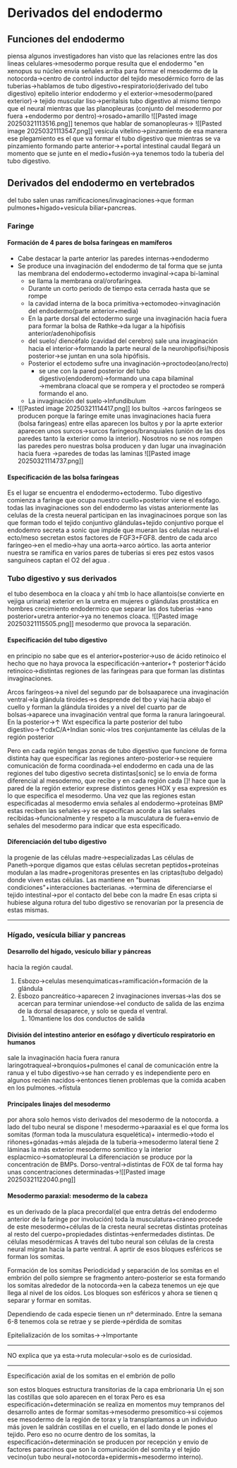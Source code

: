 # Derivados del endodermo
## Funciones del endodermo

piensa algunos investigadores han visto que las relaciones entre las dos lineas celulares→mesodermo porque resulta que el endodermo "en xenopus su núcleo envia señales arriba para formar el mesodermo de la notocorda→centro de control
	inductor  del tejido mesodérmico
	forro de las tuberias→hablamos de tubo digestivo+respiratorio(derivado del tubo digestivo)
	epitelio interior endodermo y  el  exterior→mesodermo(pared exterior)→  tejido muscular  liso→peritalsis
tubo digestivo  al mismo tiempo que el neural mientras que las planopleuras (conjunto del mesodermo por fuera +endodermo por dentro)→rosado+amarillo
	![[Pasted image 20250321113516.png]]
	tenemos que hablar de somanopleuras→
		![[Pasted image 20250321113547.png]]
			vesícula vitelino→pinzamiento de esa manera ese plegamiento es el  que va formar el tubo digestivo que mientras se va pinzamiento formando parte anterior→+portal intestinal caudal
			llegará un momento  que se junte en el medio+fusión→ya tenemos todo la tuberia del tubo digestivo.
## Derivados del  endodermo en vertebrados
del tubo salen unas ramificaciones/invaginaciones→que forman pulmones+higado+vesicula biliar+pancreas.
### Faringe
#### Formación de 4 pares de bolsa faríngeas en mamíferos
- Cabe destacar la parte anterior las paredes internas→endodermo
- Se produce una invaginación del endodermo de tal forma que se junta las membrana del endodermo+ectodermo invaginal→capa bi-laminal
	- se llama la membrana oral/orofaríngea.
	- Durante un corto periodo  de tiempo  esta cerrada hasta que  se rompe
	- la cavidad interna de la boca primitiva→ectomodeo→invaginación del endodermo(parte anterior+media)
	- En  la parte dorsal del ectodermo surge una invaginación hacia fuera para formar la bolsa de Rathke→da lugar a la hipófisis anterior/adenohipofisis
	- del suelo/ diencéfalo (cavidad del cerebro) sale una invaginación hacia el interior→formando la parte neural de la neurohipofisi/hiposis posterior→se juntan en una sola hipófisis.
	- Posterior el ectodemo sufre una invaginación→proctodeo(ano/recto)
		- se une con la pared posterior del tubo digestivo(endoderom)→formando una capa bilaminal →membrana cloacal que se rompera y el proctodeo se romperá formando el ano.
	- La invaginación del suelo→Infundibulum
- ![[Pasted image 20250321114417.png]]
los bultos →arcos faríngeos
	se producen porque la farínge emite unas invaginaciones hacia fuera (bolsa faringeas)  entre ellas aparecen los bultos y por la aprte exterior aparecen unos surcos→surcos faríngeos/branquiales (unión de las dos paredes tanto la exterior como la interior).
	Nosotros no se nos rompen las paredes pero nuestras bolsa producen y dan lugar una invaginación hacia fuera →paredes de todas las laminas 
		![[Pasted image 20250321114737.png]]

#### Especificación de las bolsa faríngeas
Es el lugar se encuentra el endodermo+ectodermo.
Tubo digestivo comienza a faringe que ocupa nuestro cuello+posterior viene el esófago.
todas las invaginaciones son del endodermo las vistas anteriormente
las celulas de la cresta neueral participan en las invaginacinoes porque son las que forman todo el tejido conjuntivo glándulas+tejido conjuntivo
	porque el endodemro secreta a sonic que impide que mueran las celulas neural+el ecto/meso secretan estos factores de FGF3+FGF8.
	dentro de cada arco faríngeo→en el medio→hay una aorta→arco aórtico.
		las aorta anterior nuestra se ramifica en varios pares de tuberias 
			si eres pez estos vasos sanguíneos captan el O2 del agua .
### Tubo digestivo y sus derivados

el tubo desemboca en la cloaca y ahí tmb lo hace allantois(se convierte en vejiga urinaria) exterior en la uretra en  mujeres o glándulas prostática en hombres
	crecimiento endodermico que separar las dos tuberias →ano posterior+uretra anterior→ya no tenemos cloaca.
![[Pasted image 20250321115505.png]]
	mesodermo que provoca la separación.
#### Especificación del tubo digestivo
en principio no sabe que es el anterior+posterior→uso de ácido retinoico
el  hecho que no haya provoca la especificación→anterior+↑ posterior↑ácido retinoico→distintas regiones de las faríngeas para que forman las distintas invaginaciones.

Arcos faríngeos→a nivel del segundo par  de bolsaaparece una invaginación ventral→la glándula tiroides→s desprende del tbo y viaj  hacia abajo el cuello y forman la glándula tiroides y a nivel del cuarto par de bolsas→aparece una invaginación ventral que forma la ranura laringoeural.
En la posterior→↑ Wxt especifica la parte posterior del tubo digestivo→↑cdxC/A+Indian sonic→los tres conjuntamente las células de la región posterior 

Pero en cada región tengas zonas de tubo digestivo que funcione de forma distinta
	hay que especificar las regiones antero-posterior→se requiere comunicación 
		de forma coordinada→el endodermo en cada una de las regiones del tubo digestivo secreta distintas[sonic] se lo envia de forma diferencial al mesodermo, que recibe y  en cada región cada []! hace que la pared de la región exterior exprese distintos genes HOX y esa expresión es lo que especifica el mesodermo.
		Una vez que las regiones estan especificadas al mesodermo envia señales al endodermo→proteínas BMP
			estas reciben las señales→y se especifican acorde a las señales recibidas→funcionalmente y respeto a la musculatura de fuera+envio de señales del mesodermo para indicar que esta especificado.

#### Diferenciación del tubo digestivo
la progenie de las células madre→especializadas
Las células de Paneth→porque digamos que estas células secretan peptidos+proteínas modulan a las madre+progenitoras presentes en las criptas(tubo delgado) donde viven estas células. Las mantiene en "buenas condiciones"+interacciones bacterianas.
→termina de diferenciarse el tejido intestinal→por el contacto del bebe con la madre
En esas cripta si hubiese alguna rotura del tubo digestivo se renovarían por la presencia de estas mismas.

---
### Hígado, vesícula biliar y pancreas
#### Desarrollo del hígado, vesículo biliar y páncreas
hacia la región caudal.
1. Esbozo→celulas mesenquimaticas+ramificación+formación de la glándula
2. Esbozo pancreático→aparecen 2 invaginaciones inversas→las dos se acercan para terminar uniendose→el conducto  de salida  de las enzima de la dorsal  desaparece, y solo se queda el ventral.
	1. 10mantiene los dos conductos de salida

#### División del intestino anterior en esófago y divertículo respiratorio en humanos
sale la  invaginación hacia fuera ranura laringotraqueal→bronquios+pulmones 
el canal de comunicación entre la ranua y el tubo digestivo→se han cerrado  y es independiente
	pero en algunos recién nacidos→entonces  tienen problemas que la comida acaben en los pulmones.→fístula

#### Principales linajes del mesodermo
por ahora solo hemos visto derivados del mesodermo de la notocorda.
a  lado del tubo neural se dispone ! mesodermo→paraaxial es el que forma los somitas (forman toda la musculatura esquelética)+ intermedio→todo el riñones+gónadas→más  alejada de la tuberia→mesodermo lateral tiene 2 láminas la más exterior mesodermo somitico y la interior esplacmico→somatopleural
La diferenciación se produce por la concentración de BMPs.
Dorso-ventral→distintas de FOX
	de tal forma hay unas concentraciones determinadas→![[Pasted image 20250321122040.png]]
#### Mesodermo paraxial: mesodermo de  la cabeza
es un derivado de la placa precordal(el que entra detrás del endodermo anterior de la farínge por involución)
toda la musculatura+cráneo procede de este mesodermo+células de la cresta neural
secretas distintas proteínas al resto del cuerpo+propiedades distintas→enfermedades distintas.
De células mesodérmicas
A través del tubo neural son células de la cresta neural migran hacia la parte ventral. A aprtir de esos bloques esféricos se forman los somitas.

 Formación de los somitas
 Periodicidad y separación de los somitas en el embrión del pollo
  siempre se fragmento antero-posterior
	  se esta formando los somitas alrededor de la notocorda→en la cabeza tenemos un eje que llega al nivel de los oídos.
	  Los bloques son esféricos y ahora se tienen q separar y formar en somitas.

Dependiendo de cada especie tienen un nº determinado.
Entre la semana 6-8 tenemos cola se retrae y se pierde→pérdida de somitas 

Epitelialización de los somitas→→Importante

---
NO explica que ya esta→ruta molecular→solo es de curiosidad.

---
Especificación axial de los somitas en el embrión de pollo

son estos bloques estructura transitorias de la capa embrionaria
Un ej son las costillas que solo aparecen en el torax
Pero es esa especificación+determinación se realiza en momentos muy tempranos del desarrollo antes de formar somitas→mesodermo presomitico→si cojemos ese mesodermo de la región de torax y la transplantamos a un individuo más joven le saldrán costillas  en el cuello, en el lado donde le pones el tejido.
Pero eso no ocurre dentro de los somitas, la especificación+determinación se producen por recepción y envio de factores paracrinos que son la comunicación del somita y el tejido vecino(un  tubo neural+notocorda+epidermis+mesodermo interno).
